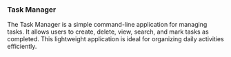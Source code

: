 ### Task Manager

The Task Manager  is a simple command-line application for managing tasks. It allows users to create, delete, view, search, and mark tasks as completed. This lightweight application is ideal for organizing daily activities efficiently.
